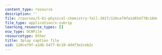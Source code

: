 ```yaml
---
content_type: resource
description: ''
file: /courses/5-61-physical-chemistry-fall-2017/120ce79fa1d654778c104d4f3e2ceb2c_yBCdnNIAiQg.vtt
file_type: application/x-subrip
learning_resource_types: []
ocw_type: OCWFile
resourcetype: Other
title: 3play caption file
uid: 120ce79f-a1d6-5477-8c10-4d4f3e2ceb2c
---
```

